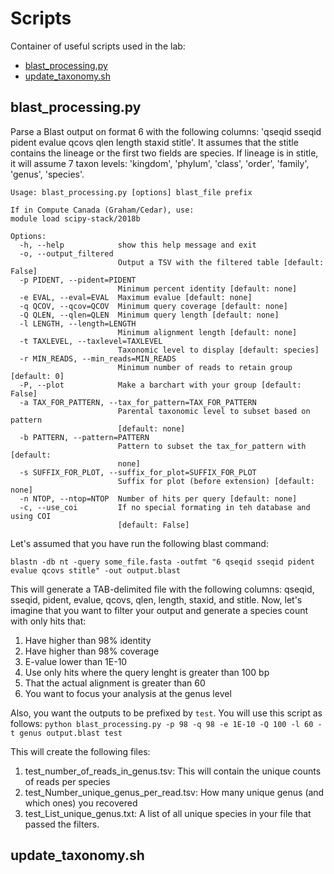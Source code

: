 # Scripts
Container of useful scripts used in the lab:
- [blast_processing.py](#blast-processingpy)
- [update_taxonomy.sh](#update-taxonomysh)

## blast_processing.py
Parse a Blast output on format 6 with the following columns: 'qseqid sseqid pident evalue qcovs qlen length staxid stitle'. It assumes that the stitle contains the lineage or the first two fields are species. If lineage is in stitle, it will assume 7 taxon levels: 'kingdom', 'phylum', 'class', 'order', 'family', 'genus', 'species'.

```
Usage: blast_processing.py [options] blast_file prefix

If in Compute Canada (Graham/Cedar), use:
module load scipy-stack/2018b

Options:
  -h, --help            show this help message and exit
  -o, --output_filtered
                        Output a TSV with the filtered table [default: False]
  -p PIDENT, --pident=PIDENT
                        Minimum percent identity [default: none]
  -e EVAL, --eval=EVAL  Maximum evalue [default: none]
  -q QCOV, --qcov=QCOV  Minimum query coverage [default: none]
  -Q QLEN, --qlen=QLEN  Minimum query length [default: none]
  -l LENGTH, --length=LENGTH
                        Minimum alignment length [default: none]
  -t TAXLEVEL, --taxlevel=TAXLEVEL
                        Taxonomic level to display [default: species]
  -r MIN_READS, --min_reads=MIN_READS
                        Minimum number of reads to retain group [default: 0]
  -P, --plot            Make a barchart with your group [default: False]
  -a TAX_FOR_PATTERN, --tax_for_pattern=TAX_FOR_PATTERN
                        Parental taxonomic level to subset based on pattern
                        [default: none]
  -b PATTERN, --pattern=PATTERN
                        Pattern to subset the tax_for_pattern with [default:
                        none]
  -s SUFFIX_FOR_PLOT, --suffix_for_plot=SUFFIX_FOR_PLOT
                        Suffix for plot (before extension) [default: none]
  -n NTOP, --ntop=NTOP  Number of hits per query [default: none]
  -c, --use_coi         If no special formating in teh database and using COI
                        [default: False]
```
Let's assumed that you have run the following blast command:

`blastn -db nt -query some_file.fasta -outfmt "6 qseqid sseqid pident evalue qcovs stitle" -out output.blast`

This will generate a TAB-delimited file with the following columns: qseqid, sseqid, pident, evalue, qcovs, qlen, length, staxid,  and stitle. Now, let's imagine that you want to filter your output and generate a species count with only hits that:
1. Have higher than 98% identity
2. Have higher than 98% coverage
3. E-value lower than 1E-10
4. Use only hits where the query lenght is greater than 100 bp
5. That the actual alignment is greater than 60
6. You want to focus your analysis at the genus level

Also, you want the outputs to be prefixed by `test`. You will use this script as follows:
`python blast_processing.py -p 98 -q 98 -e 1E-10 -Q 100 -l 60 -t genus output.blast test`

This will create the following files:
1. test_number_of_reads_in_genus.tsv: This will contain the unique counts of reads per species
2. test_Number_unique_genus_per_read.tsv: How many unique genus (and which ones) you recovered
3. test_List_unique_genus.txt: A list of all unique species in your file that passed the filters.

## update_taxonomy.sh
